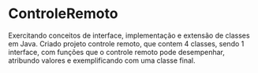 # ControleRemoto
Exercitando conceitos de interface, implementação e extensão de classes em Java. Criado projeto controle remoto, que contem 4 classes, sendo 1 interface, com funções que o controle remoto pode desempenhar, atribundo valores e exemplificando com uma classe final.
